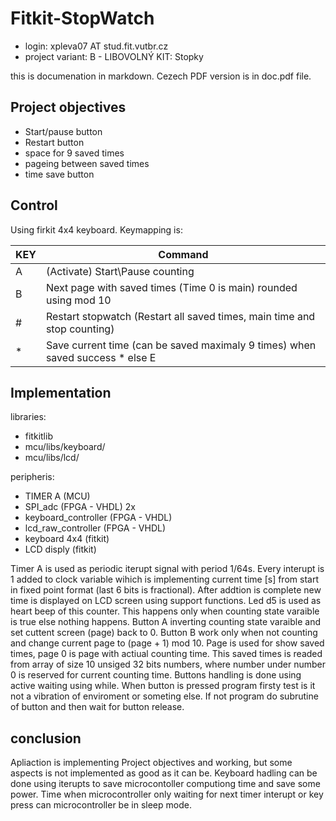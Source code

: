 # Fitkit-StopWatch

* login: xpleva07 AT stud.fit.vutbr.cz
* project variant: B - LIBOVOLNÝ KIT: Stopky

this is documenation in markdown. Cezech PDF version is in doc.pdf file.

## Project objectives 

* Start/pause button
* Restart button
* space for 9 saved times
* pageing between saved times
* time save button

## Control

Using firkit 4x4 keyboard. Keymapping is:

| KEY | Command                                                                       |
| --- | ----------------------------------------------------------------------------- |
|  A  | (Activate) Start\Pause counting                                               |
|  B  | Next page with saved times (Time 0 is main) rounded using mod 10              |
|  #  | Restart stopwatch (Restart all saved times, main time and stop counting)      |
|  *  | Save current time (can be saved maximaly 9 times) when saved success * else E |

## Implementation

libraries:
* fitkitlib
* mcu/libs/keyboard/
* mcu/libs/lcd/

peripheris:
* TIMER A (MCU)
* SPI_adc (FPGA - VHDL) 2x
* keyboard_controller (FPGA - VHDL)
* lcd_raw_controller (FPGA - VHDL)
* keyboard 4x4 (fitkit)
* LCD disply (fitkit)

Timer A is used as periodic iterupt signal with period 1/64s. Every interupt is 1 added to clock variable wihich is implementing current time [s] from start in fixed point format (last 6 bits is fractional). After addtion is complete new time is displayed on LCD screen using support functions. Led d5 is used as heart beep of this counter. This happens only when counting state varaible is true else nothing happens. Button A inverting counting state varaible and set cuttent screen (page) back to 0. Button B work only when not counting and change current page to (page + 1) mod 10. Page is used for show saved times, page 0 is page with actiual counting time. This saved times is readed from array of size 10 unsiged 32 bits numbers, where number under number 0 is reserved for current counting time. Buttons handling is done using active waiting using while. When button is pressed program firsty test is it not a vibration of enviroment or someting else. If not program do subrutine of button and then wait for button release.

## conclusion

Apliaction is implementing Project objectives and working, but some aspects is not implemented as good as it can be. Keyboard hadling can be done using iterupts to save microcontoller computiong time and save some power. Time when microcontroller only waiting for next timer interupt or key press can microcontroller be in sleep mode.